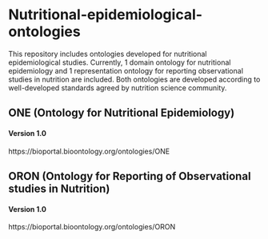 # Nutritional-epidemiological-ontologies
This repository includes ontologies developed for nutritional epidemiological studies.
Currently, 1 domain ontology for nutritional epidemiology and 1 representation ontology for reporting observational studies in nutrition are included. Both ontologies are developed according to well-developed standards agreed by nutrition science community.



<h2 align="left">ONE (Ontology for Nutritional Epidemiology) </h2>
<h4 align="left">Version 1.0 </h4>
https://bioportal.bioontology.org/ontologies/ONE


<h2 align="left">ORON (Ontology for Reporting of Observational studies in Nutrition) </h2>
<h4 align="left">Version 1.0 </h4>
https://bioportal.bioontology.org/ontologies/ORON
